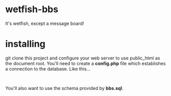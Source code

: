 # wetfish-bbs
It's wetfish, except a message board!


# installing
git clone this project and configure your web server to use public_html as the document root.
You'll need to create a **config.php** file which establishes a connection to the database. Like this...

<pre>
<?php

mysql_connect("localhost", "username", "password");
mysql_select_db("database");

?>
</pre>

You'll also want to use the schema provided by **bbs.sql**.
